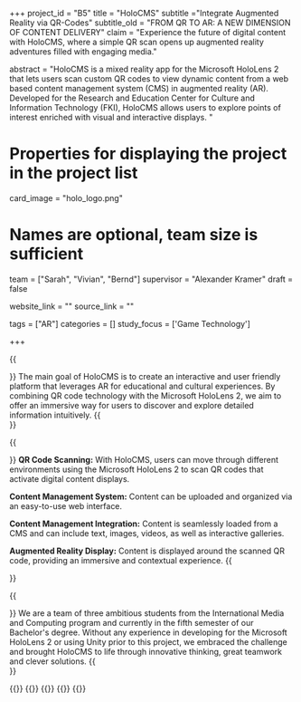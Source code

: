 +++
project_id = "B5"
title = "HoloCMS"
subtitle ="Integrate Augmented Reality via QR-Codes"
subtitle_old = "FROM QR TO AR: A NEW DIMENSION OF CONTENT DELIVERY"
claim = "Experience the future of digital content with HoloCMS, where a simple QR scan opens up augmented reality adventures filled with engaging media." 

abstract = "HoloCMS is a mixed reality app for the Microsoft HoloLens 2 that lets users scan custom QR codes to view dynamic content from a web based content management system (CMS) in augmented reality (AR). Developed for the Research and Education Center for Culture and Information Technology (FKI), HoloCMS allows users to explore points of interest enriched with visual and interactive displays. "

# Properties for displaying the project in the project list
card_image = "holo_logo.png"

# Names are optional, team size is sufficient
team = ["Sarah", "Vivian", "Bernd"]
supervisor = "Alexander Kramer"
draft = false

website_link = ""
source_link = ""

tags = ["AR"]
categories = []
study_focus = ['Game Technology']

+++

{{<section title="Our Goal">}}
The main goal of HoloCMS is to create an interactive and user friendly platform that leverages AR for educational and cultural experiences. By combining QR code technology with the Microsoft HoloLens 2, we aim to offer an immersive way for users to discover and explore detailed information intuitively.
{{</section>}}

{{<section title="Features">}}
**QR Code Scanning:**
 With HoloCMS, users can move through different environments using the Microsoft HoloLens 2 to scan QR codes that activate digital content displays.

**Content Management System:**
Content can be uploaded and organized via an easy-to-use web interface.

**Content Management Integration:** 
Content is seamlessly loaded from a CMS and can include text, images, videos, as well as interactive galleries.

**Augmented Reality Display:**
Content is displayed around the scanned QR code, providing an immersive and contextual experience.
{{</section>}} 


{{<section title="The Team">}}
We are a team of three ambitious students from the International Media and Computing program and currently in the fifth semester of our Bachelor's degree. Without any experience  in developing for the Microsoft HoloLens 2 or using Unity prior to this project, we embraced the challenge and brought HoloCMS to life through innovative thinking, great teamwork and clever solutions. 
{{</section>}} 

{{<gallery>}}
{{<team-member image="holocms_sarah.png" name="Sarah">}}
{{<team-member image="holocms_vivian.png" name="Vivian">}}
{{<team-member image="holocms_bernd.png" name="Bernd">}}
{{</gallery>}}

